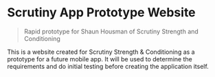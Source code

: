 # Scrutiny App Prototype Website
>Rapid prototype for Shaun Housman of Scrutiny Strength and Conditioning

This is a website created for Scrutiny Strength & Conditioning as a prototype for a future mobile app. It will be used to determine the requirements and do initial testing before creating the application itself.
